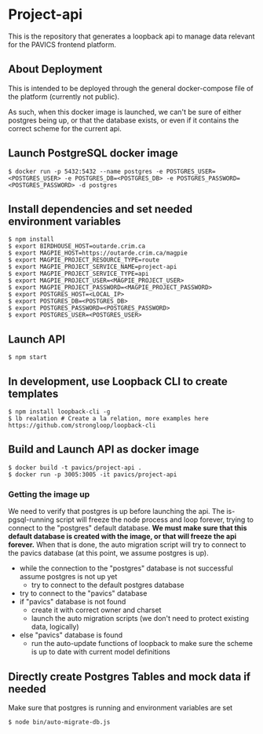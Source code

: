 # Project-api

This is the repository that generates a loopback api to manage data relevant for the PAVICS frontend platform.

## About Deployment

This is intended to be deployed through the general docker-compose file of the platform (currently not public).

As such, when this docker image is launched, we can't be sure of either postgres being up, or that the database exists, or even if it contains the correct scheme for the current api.

## Launch PostgreSQL docker image
```
$ docker run -p 5432:5432 --name postgres -e POSTGRES_USER=<POSTGRES_USER> -e POSTGRES_DB=<POSTGRES_DB> -e POSTGRES_PASSWORD=<POSTGRES_PASSWORD> -d postgres
```

## Install dependencies and set needed environment variables
```
$ npm install
$ export BIRDHOUSE_HOST=outarde.crim.ca
$ export MAGPIE_HOST=https://outarde.crim.ca/magpie
$ export MAGPIE_PROJECT_RESOURCE_TYPE=route
$ export MAGPIE_PROJECT_SERVICE_NAME=project-api
$ export MAGPIE_PROJECT_SERVICE_TYPE=api
$ export MAGPIE_PROJECT_USER=<MAGPIE_PROJECT_USER>
$ export MAGPIE_PROJECT_PASSWORD=<MAGPIE_PROJECT_PASSWORD>
$ export POSTGRES_HOST=<LOCAL_IP>
$ export POSTGRES_DB=<POSTGRES_DB>
$ export POSTGRES_PASSWORD=<POSTGRES_PASSWORD>
$ export POSTGRES_USER=<POSTGRES_USER>
```

## Launch API
```
$ npm start
```

## In development, use Loopback CLI to create templates
```
$ npm install loopback-cli -g
$ lb realation # Create a la relation, more examples here https://github.com/strongloop/loopback-cli
```

## Build and Launch API as docker image
```
$ docker build -t pavics/project-api .
$ docker run -p 3005:3005 -it pavics/project-api
```

### Getting the image up

We need to verify that postgres is up before launching the api. The is-pgsql-running script will freeze the node process and loop forever, trying to connect to the "postgres" default database. **We must make sure that this default database is created with the image, or that will freeze the api forever.** When that is done, the auto migration script will try to connect to the pavics database (at this point, we assume postgres is up).

- while the connection to the "postgres" database is not successful assume postgres is not up yet
  - try to connect to the default postgres database
- try to connect to the "pavics" database
- if "pavics" database is not found
  - create it with correct owner and charset
  - launch the auto migration scripts (we don't need to protect existing data, logically)
- else "pavics" database is found
  - run the auto-update functions of loopback to make sure the scheme is up to date with current model definitions

## Directly create Postgres Tables and mock data if needed

Make sure that postgres is running and environment variables are set

```
$ node bin/auto-migrate-db.js
```

